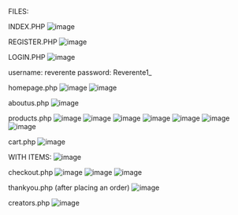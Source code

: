 FILES:

INDEX.PHP
![image](https://github.com/user-attachments/assets/5d608923-f303-4f26-bc34-b7fe2d6535bc)


REGISTER.PHP
![image](https://github.com/user-attachments/assets/6baab530-fed1-41af-a337-757a3b27bb94)

LOGIN.PHP
![image](https://github.com/user-attachments/assets/2e4196a5-a3de-4586-bed7-0692636bf5f1)

username: reverente
password: Reverente1_

homepage.php
![image](https://github.com/user-attachments/assets/5d8caf04-4bea-4d0b-8b39-3de6a20ab947)
![image](https://github.com/user-attachments/assets/3d1cde13-52d0-434f-9c51-d953ea5289ab)

aboutus.php
![image](https://github.com/user-attachments/assets/6cede35b-703f-4476-886d-09651924c0e8)

products.php
![image](https://github.com/user-attachments/assets/23aa6045-5292-4a6e-b097-849b0592113b)
![image](https://github.com/user-attachments/assets/32906ab6-982a-4d3a-a558-d5adb3d985f6)
![image](https://github.com/user-attachments/assets/ed0f442c-839c-4d13-8274-8a75759c6a73)
![image](https://github.com/user-attachments/assets/2abe82ae-f57b-48ab-9e21-2e1f0a9f33a9)
![image](https://github.com/user-attachments/assets/cc7ac56a-928c-4c6b-97de-877db2c46a6a)
![image](https://github.com/user-attachments/assets/da0e3c2d-25d3-4790-8495-17006187c904)
![image](https://github.com/user-attachments/assets/df0f0d5d-c8b2-45d3-9390-3b206fb116a5)


cart.php
![image](https://github.com/user-attachments/assets/b4727010-ffcb-432d-abdd-51c50b0bb018)

WITH ITEMS:
![image](https://github.com/user-attachments/assets/62c865f5-9fa9-4dea-9680-32b90aeac908)

checkout.php
![image](https://github.com/user-attachments/assets/477b3799-75f9-4131-afaf-0b0267ad5c36)
![image](https://github.com/user-attachments/assets/a6f7531c-9bc1-4735-a903-a5a86235e4e1)
![image](https://github.com/user-attachments/assets/c5346909-da4d-4f5a-8fe4-ded9467960b5)

thankyou.php (after placing an order)
![image](https://github.com/user-attachments/assets/f76f22c5-d94f-4074-a34e-9e724971c47f)

creators.php
![image](https://github.com/user-attachments/assets/7d034253-ba7a-4ca0-9dd4-eaf871a73301)








